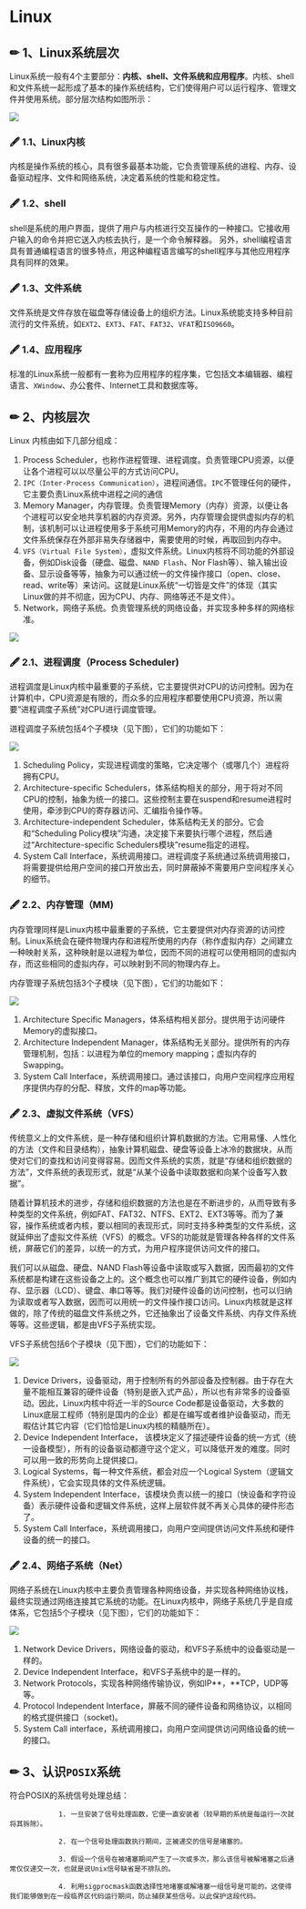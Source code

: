 # Linux

## ✏ 1、Linux系统层次

Linux系统一般有4个主要部分：**内核、shell、文件系统和应用程序**。内核、shell和文件系统一起形成了基本的操作系统结构，它们使得用户可以运行程序、管理文件并使用系统。部分层次结构如图所示：

![](../../.gitbook/assets/4.png)

### 🖋 1.1、Linux内核

内核是操作系统的核心，具有很多最基本功能，它负责管理系统的进程、内存、设备驱动程序、文件和网络系统，决定着系统的性能和稳定性。

### 🖋 1.2、shell

shell是系统的用户界面，提供了用户与内核进行交互操作的一种接口。它接收用户输入的命令并把它送入内核去执行，是一个命令解释器。 另外，shell编程语言具有普通编程语言的很多特点，用这种编程语言编写的shell程序与其他应用程序具有同样的效果。

### 🖋 1.3、文件系统

文件系统是文件存放在磁盘等存储设备上的组织方法。Linux系统能支持多种目前流行的文件系统，如`EXT2`、`EXT3`、`FAT`、`FAT32`、`VFAT`和`ISO9660`。

### 🖋 1.4、应用程序

标准的Linux系统一般都有一套称为应用程序的程序集，它包括文本编辑器、编程语言、`XWindow`、办公套件、Internet工具和数据库等。

## ✏ 2、内核层次

Linux 内核由如下几部分组成： 

1. Process Scheduler，也称作进程管理、进程调度。负责管理CPU资源，以便让各个进程可以以尽量公平的方式访问CPU。
2. `IPC（Inter-Process Communication）`，进程间通信。`IPC`不管理任何的硬件，它主要负责Linux系统中进程之间的通信
3. Memory Manager，内存管理。负责管理Memory（内存）资源，以便让各个进程可以安全地共享机器的内存资源。另外，内存管理会提供虚拟内存的机制，该机制可以让进程使用多于系统可用Memory的内存，不用的内存会通过文件系统保存在外部非易失存储器中，需要使用的时候，再取回到内存中。
4. `VFS（Virtual File System）`，虚拟文件系统。Linux内核将不同功能的外部设备，例如Disk设备（硬盘、磁盘、`NAND Flash`、Nor Flash等）、输入输出设备、显示设备等等，抽象为可以通过统一的文件操作接口（open、close、read、write等）来访问。这就是Linux系统“一切皆是文件”的体现（其实Linux做的并不彻底，因为CPU、内存、网络等还不是文件）。
5. Network，网络子系统。负责管理系统的网络设备，并实现多种多样的网络标准。

![](../../.gitbook/assets/image%20%2810%29.png)

### 🖋 2.1、**进程调度（Process Scheduler\)**

进程调度是Linux内核中最重要的子系统，它主要提供对CPU的访问控制。因为在计算机中，CPU资源是有限的，而众多的应用程序都要使用CPU资源，所以需要“进程调度子系统”对CPU进行调度管理。

进程调度子系统包括4个子模块（见下图），它们的功能如下：

![](../../.gitbook/assets/image%20%2815%29.png)

1. Scheduling Policy，实现进程调度的策略，它决定哪个（或哪几个）进程将拥有CPU。
2. Architecture-specific Schedulers，体系结构相关的部分，用于将对不同CPU的控制，抽象为统一的接口。这些控制主要在suspend和resume进程时使用，牵涉到CPU的寄存器访问、汇编指令操作等。
3. Architecture-independent Scheduler，体系结构无关的部分。它会和“Scheduling Policy模块”沟通，决定接下来要执行哪个进程，然后通过“Architecture-specific Schedulers模块”resume指定的进程。
4. System Call Interface，系统调用接口。进程调度子系统通过系统调用接口，将需要提供给用户空间的接口开放出去，同时屏蔽掉不需要用户空间程序关心的细节。

### 🖋 2.2、**内存管理（MM\)**

内存管理同样是Linux内核中最重要的子系统，它主要提供对内存资源的访问控制。Linux系统会在硬件物理内存和进程所使用的内存（称作虚拟内存）之间建立一种映射关系，这种映射是以进程为单位，因而不同的进程可以使用相同的虚拟内存，而这些相同的虚拟内存，可以映射到不同的物理内存上。

内存管理子系统包括3个子模块（见下图），它们的功能如下：

![](../../.gitbook/assets/image%20%2814%29.png)

1. Architecture Specific Managers，体系结构相关部分。提供用于访问硬件Memory的虚拟接口。
2. Architecture Independent Manager，体系结构无关部分。提供所有的内存管理机制，包括：以进程为单位的memory mapping；虚拟内存的Swapping。
3. System Call Interface，系统调用接口。通过该接口，向用户空间程序应用程序提供内存的分配、释放，文件的map等功能。

### 🖋 2.3、**虚拟文件系统（VFS）**

传统意义上的文件系统，是一种存储和组织计算机数据的方法。它用易懂、人性化的方法（文件和目录结构），抽象计算机磁盘、硬盘等设备上冰冷的数据块，从而使对它们的查找和访问变得容易。因而文件系统的实质，就是“存储和组织数据的方法”，文件系统的表现形式，就是“从某个设备中读取数据和向某个设备写入数据”。

随着计算机技术的进步，存储和组织数据的方法也是在不断进步的，从而导致有多种类型的文件系统，例如FAT、FAT32、NTFS、EXT2、EXT3等等。而为了兼容，操作系统或者内核，要以相同的表现形式，同时支持多种类型的文件系统，这就延伸出了虚拟文件系统（VFS）的概念。VFS的功能就是管理各种各样的文件系统，屏蔽它们的差异，以统一的方式，为用户程序提供访问文件的接口。

我们可以从磁盘、硬盘、NAND Flash等设备中读取或写入数据，因而最初的文件系统都是构建在这些设备之上的。这个概念也可以推广到其它的硬件设备，例如内存、显示器（LCD）、键盘、串口等等。我们对硬件设备的访问控制，也可以归纳为读取或者写入数据，因而可以用统一的文件操作接口访问。Linux内核就是这样做的，除了传统的磁盘文件系统之外，它还抽象出了设备文件系统、内存文件系统等等。这些逻辑，都是由VFS子系统实现。

VFS子系统包括6个子模块（见下图），它们的功能如下：

![](../../.gitbook/assets/image%20%2813%29.png)

1. Device Drivers，设备驱动，用于控制所有的外部设备及控制器。由于存在大量不能相互兼容的硬件设备（特别是嵌入式产品），所以也有非常多的设备驱动。因此，Linux内核中将近一半的Source Code都是设备驱动，大多数的Linux底层工程师（特别是国内的企业）都是在编写或者维护设备驱动，而无暇估计其它内容（它们恰恰是Linux内核的精髓所在）。
2. Device Independent Interface， 该模块定义了描述硬件设备的统一方式（统一设备模型），所有的设备驱动都遵守这个定义，可以降低开发的难度。同时可以用一致的形势向上提供接口。
3. Logical Systems，每一种文件系统，都会对应一个Logical System（逻辑文件系统），它会实现具体的文件系统逻辑。
4. System Independent Interface，该模块负责以统一的接口（快设备和字符设备）表示硬件设备和逻辑文件系统，这样上层软件就不再关心具体的硬件形态了。
5. System Call Interface，系统调用接口，向用户空间提供访问文件系统和硬件设备的统一的接口。

### 🖋 2.4、**网络子系统（Net）**

网络子系统在Linux内核中主要负责管理各种网络设备，并实现各种网络协议栈，最终实现通过网络连接其它系统的功能。在Linux内核中，网络子系统几乎是自成体系，它包括5个子模块（见下图），它们的功能如下：

![](../../.gitbook/assets/image%20%2812%29.png)

1. Network Device Drivers，网络设备的驱动，和VFS子系统中的设备驱动是一样的。
2. Device Independent Interface，和VFS子系统中的是一样的。
3. Network Protocols，实现各种网络传输协议，例如IP**，**TCP，UDP等等。
4. Protocol Independent Interface，屏蔽不同的硬件设备和网络协议，以相同的格式提供接口（socket\)。
5. System Call interface，系统调用接口，向用户空间提供访问网络设备的统一的接口。

## ✏ 3、认识`POSIX`系统

符合POSIX的系统信号处理总结：

                1. 一旦安装了信号处理函数，它便一直安装者（较早期的系统是每运行一次就将其拆除）。

                2. 在一个信号处理函数执行期间，正被递交的信号是堵塞的。

                3. 假设一个信号在被堵塞期间产生了一次或多次，那么该信号被解堵塞之后通常仅仅递交一次，也就是说Unix信号缺省是不排队的。

                4. 利用sigprocmask函数选择性地堵塞或解堵塞一组信号是可能的。这使得我们能够做到在一段临界区代码运行期间，防止捕获某些信号。以此保护这段代码。

